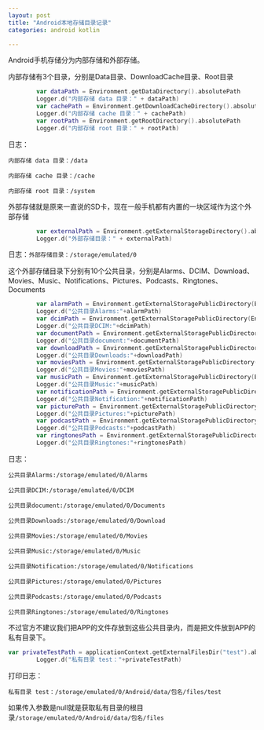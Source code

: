 ```yaml
---
layout: post
title: "Android本地存储目录记录"
categories: android kotlin

---
```


Android手机存储分为内部存储和外部存储。

内部存储有3个目录，分别是Data目录、DownloadCache目录、Root目录

```kotlin
        var dataPath = Environment.getDataDirectory().absolutePath
        Logger.d("内部存储 data 目录：" + dataPath)
        var cachePath = Environment.getDownloadCacheDirectory().absolutePath
        Logger.d("内部存储 cache 目录：" + cachePath)
        var rootPath = Environment.getRootDirectory().absolutePath
        Logger.d("内部存储 root 目录：" + rootPath)
```

日志：

`内部存储 data 目录：/data`

`内部存储 cache 目录：/cache`

`内部存储 root 目录：/system`





<!-- more -->



外部存储就是原来一直说的SD卡，现在一般手机都有内置的一块区域作为这个外部存储

```kotlin
        var externalPath = Environment.getExternalStorageDirectory().absolutePath
        Logger.d("外部存储目录：" + externalPath)
```

日志：`外部存储目录：/storage/emulated/0`

这个外部存储目录下分别有10个公共目录，分别是Alarms、DCIM、Download、Movies、Music、Notifications、Pictures、Podcasts、Ringtones、Documents

```kotlin
        var alarmPath = Environment.getExternalStoragePublicDirectory(Environment.DIRECTORY_ALARMS)
        Logger.d("公共目录Alarms:"+alarmPath)
        var dcimPath = Environment.getExternalStoragePublicDirectory(Environment.DIRECTORY_DCIM)
        Logger.d("公共目录DCIM:"+dcimPath)
        var documentPath = Environment.getExternalStoragePublicDirectory(Environment.DIRECTORY_DOCUMENTS)
        Logger.d("公共目录document:"+documentPath)
        var downloadPath = Environment.getExternalStoragePublicDirectory(Environment.DIRECTORY_DOWNLOADS)
        Logger.d("公共目录Downloads:"+downloadPath)
        var moviesPath = Environment.getExternalStoragePublicDirectory(Environment.DIRECTORY_MOVIES)
        Logger.d("公共目录Movies:"+moviesPath)
        var musicPath = Environment.getExternalStoragePublicDirectory(Environment.DIRECTORY_MUSIC)
        Logger.d("公共目录Music:"+musicPath)
        var notificationPath = Environment.getExternalStoragePublicDirectory(Environment.DIRECTORY_NOTIFICATIONS)
        Logger.d("公共目录Notification:"+notificationPath)
        var picturePath = Environment.getExternalStoragePublicDirectory(Environment.DIRECTORY_PICTURES)
        Logger.d("公共目录Pictures:"+picturePath)
        var podcastPath = Environment.getExternalStoragePublicDirectory(Environment.DIRECTORY_PODCASTS)
        Logger.d("公共目录Podcasts:"+podcastPath)
        var ringtonesPath = Environment.getExternalStoragePublicDirectory(Environment.DIRECTORY_RINGTONES)
        Logger.d("公共目录Ringtones:"+ringtonesPath)
```



日志：

`公共目录Alarms:/storage/emulated/0/Alarms`

`公共目录DCIM:/storage/emulated/0/DCIM`

`公共目录document:/storage/emulated/0/Documents`

 `公共目录Downloads:/storage/emulated/0/Download`

`公共目录Movies:/storage/emulated/0/Movies`

`公共目录Music:/storage/emulated/0/Music`

`公共目录Notification:/storage/emulated/0/Notifications`

`公共目录Pictures:/storage/emulated/0/Pictures`

`公共目录Podcasts:/storage/emulated/0/Podcasts`

`公共目录Ringtones:/storage/emulated/0/Ringtones`



不过官方不建议我们把APP的文件存放到这些公共目录内，而是把文件放到APP的私有目录下。

```kotlin
var privateTestPath = applicationContext.getExternalFilesDir("test").absolutePath
        Logger.d("私有目录 test："+privateTestPath)
```

打印日志：

`私有目录 test：/storage/emulated/0/Android/data/包名/files/test`

如果传入参数是null就是获取私有目录的根目录`/storage/emulated/0/Android/data/包名/files`


